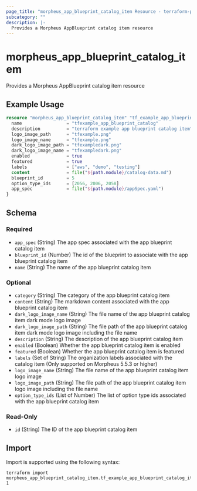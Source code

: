 ```yaml
---
page_title: "morpheus_app_blueprint_catalog_item Resource - terraform-provider-morpheus"
subcategory: ""
description: |-
  Provides a Morpheus AppBlueprint catalog item resource
---
```


# morpheus_app_blueprint_catalog_item

Provides a Morpheus AppBlueprint catalog item resource

## Example Usage

```terraform
resource "morpheus_app_blueprint_catalog_item" "tf_example_app_blueprint_catalog_item" {
  name                 = "tfexample_app_blueprint_catalog"
  description          = "terraform example app blueprint catalog item"
  logo_image_path      = "tfexample.png"
  logo_image_name      = "tfexample.png"
  dark_logo_image_path = "tfexampledark.png"
  dark_logo_image_name = "tfexampledark.png"
  enabled              = true
  featured             = true
  labels               = ["aws", "demo", "testing"]
  content              = file("${path.module}/catalog-data.md")
  blueprint_id         = 5
  option_type_ids      = [2056, 2006, 2058]
  app_spec             = file("${path.module}/appSpec.yaml")
}
```

<!-- schema generated by tfplugindocs -->
## Schema

### Required

- `app_spec` (String) The app spec associated with the app blueprint catalog item
- `blueprint_id` (Number) The id of the blueprint to associate with the app blueprint catalog item
- `name` (String) The name of the app blueprint catalog item

### Optional

- `category` (String) The category of the app blueprint catalog item
- `content` (String) The markdown content associated with the app blueprint catalog item
- `dark_logo_image_name` (String) The file name of the app blueprint catalog item dark mode logo image
- `dark_logo_image_path` (String) The file path of the app blueprint catalog item dark mode logo image including the file name
- `description` (String) The description of the app blueprint catalog item
- `enabled` (Boolean) Whether the app blueprint catalog item is enabled
- `featured` (Boolean) Whether the app blueprint catalog item is featured
- `labels` (Set of String) The organization labels associated with the catalog item (Only supported on Morpheus 5.5.3 or higher)
- `logo_image_name` (String) The file name of the app blueprint catalog item logo image
- `logo_image_path` (String) The file path of the app blueprint catalog item logo image including the file name
- `option_type_ids` (List of Number) The list of option type ids associated with the app blueprint catalog item

### Read-Only

- `id` (String) The ID of the app blueprint catalog item

## Import

Import is supported using the following syntax:

```shell
terraform import morpheus_app_blueprint_catalog_item.tf_example_app_blueprint_catalog_item 1
```

